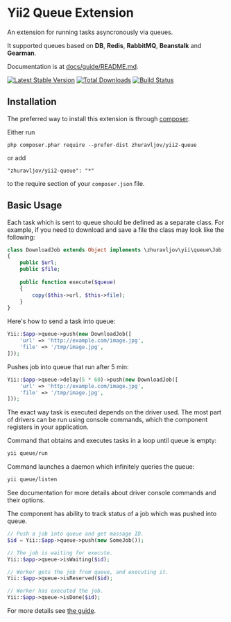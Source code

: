 Yii2 Queue Extension
====================

An extension for running tasks asyncronously via queues.

It supported queues based on **DB**, **Redis**, **RabbitMQ**, **Beanstalk** and **Gearman**.

Documentation is at [docs/guide/README.md](docs/guide/README.md).

[![Latest Stable Version](https://poser.pugx.org/zhuravljov/yii2-queue/v/stable.svg)](https://packagist.org/packages/zhuravljov/yii2-queue)
[![Total Downloads](https://poser.pugx.org/zhuravljov/yii2-queue/downloads.svg)](https://packagist.org/packages/zhuravljov/yii2-queue)
[![Build Status](https://travis-ci.org/zhuravljov/yii2-queue.svg?branch=master)](https://travis-ci.org/zhuravljov/yii2-queue)

Installation
------------

The preferred way to install this extension is through [composer](http://getcomposer.org/download/).

Either run

```
php composer.phar require --prefer-dist zhuravljov/yii2-queue
```

or add

```
"zhuravljov/yii2-queue": "*"
```

to the require section of your `composer.json` file.

Basic Usage
-----------

Each task which is sent to queue should be defined as a separate class.
For example, if you need to download and save a file the class may look like the following:

```php
class DownloadJob extends Object implements \zhuravljov\yii\queue\Job
{
    public $url;
    public $file;
    
    public function execute($queue)
    {
        copy($this->url, $this->file);
    }
}
```

Here's how to send a task into queue:

```php
Yii::$app->queue->push(new DownloadJob([
    'url' => 'http://example.com/image.jpg',
    'file' => '/tmp/image.jpg',
]));
```
Pushes job into queue that run after 5 min:

```php
Yii::$app->queue->delay(5 * 60)->push(new DownloadJob([
    'url' => 'http://example.com/image.jpg',
    'file' => '/tmp/image.jpg',
]));
```

The exact way task is executed depends on the driver used. The most part of drivers can be run using
console commands, which the component registers in your application.

Command that obtains and executes tasks in a loop until queue is empty:

```sh
yii queue/run
```

Command launches a daemon which infinitely queries the queue:

```sh
yii queue/listen
```

See documentation for more details about driver console commands and their options.

The component has ability to track status of a job which was pushed into queue.

```php
// Push a job into queue and get massage ID.
$id = Yii::$app->queue->push(new SomeJob());

// The job is waiting for execute.
Yii::$app->queue->isWaiting($id);

// Worker gets the job from queue, and executing it.
Yii::$app->queue->isReserved($id);

// Worker has executed the job.
Yii::$app->queue->isDone($id);
```

For more details see [the guide](docs/guide/README.md).
